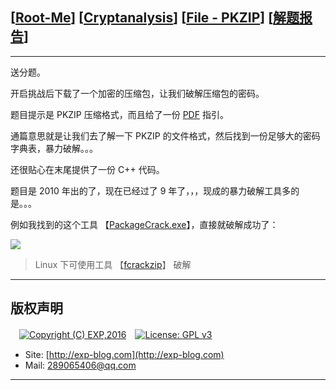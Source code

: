 ## [[Root-Me](https://www.root-me.org/)] [[Cryptanalysis](https://www.root-me.org/en/Challenges/Cryptanalysis/)] [[File - PKZIP](https://www.root-me.org/en/Challenges/Cryptanalysis/File-PKZIP)] [[解题报告](http://exp-blog.com/2019/03/02/pid-3441/)]

------

送分题。

开启挑战后下载了一个加密的压缩包，让我们破解压缩包的密码。

题目提示是 PKZIP 压缩格式，而且给了一份 [PDF](https://github.com/lyy289065406/CTF-Solving-Reports/blob/master/rootme/Cryptanalysis/%5B08%5D%20%5B15P%5D%20File%20-%20PKZIP/EN%20-%20Cracking%20PKZIP%20file's%20password.pdf) 指引。

通篇意思就是让我们去了解一下 PKZIP 的文件格式，然后找到一份足够大的密码字典表，暴力破解。。。

还很贴心在末尾提供了一份 C++ 代码。


题目是 2010 年出的了，现在已经过了 9 年了，，，现成的暴力破解工具多的是。。。

例如我找到的这个工具 【[PackageCrack.exe](https://github.com/lyy289065406/CTF-Solving-Reports/blob/master/rootme/Cryptanalysis/%5B08%5D%20%5B15P%5D%20File%20-%20PKZIP/PackageCrack.zip)】，直接就破解成功了：

![](https://github.com/lyy289065406/CTF-Solving-Reports/blob/master/rootme/Cryptanalysis/%5B08%5D%20%5B15P%5D%20File%20-%20PKZIP/imgs/01.png)


> Linux 下可使用工具 【[fcrackzip](https://github.com/hyc/fcrackzip)】 破解



------

## 版权声明

　[![Copyright (C) EXP,2016](https://img.shields.io/badge/Copyright%20(C)-EXP%202016-blue.svg)](http://exp-blog.com)　[![License: GPL v3](https://img.shields.io/badge/License-GPL%20v3-blue.svg)](https://www.gnu.org/licenses/gpl-3.0)
  

- Site: [http://exp-blog.com](http://exp-blog.com) 
- Mail: <a href="mailto:289065406@qq.com?subject=[EXP's Github]%20Your%20Question%20（请写下您的疑问）&amp;body=What%20can%20I%20help%20you?%20（需要我提供什么帮助吗？）">289065406@qq.com</a>


------
